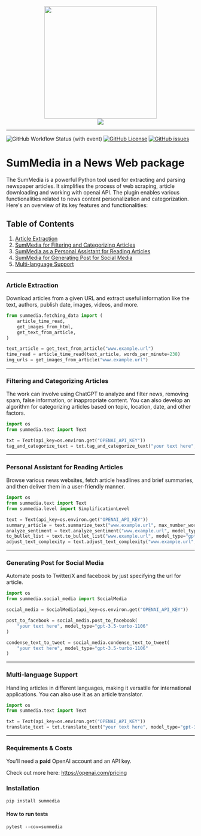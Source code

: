 <div align="center">
<img src="https://github.com/Sebastvin/engineer-demo/assets/34211633/a7327ebd-8489-4c8d-a58b-8936967bf639" height="300" width="300">
<br>
<img src="https://github.com/Sebastvin/engineer-demo/assets/34211633/01e65a79-69e8-4c58-bccb-ab9939ecf442">
</div>

<hr>


![GitHub Workflow Status (with event)](https://img.shields.io/github/actions/workflow/status/Sebastvin/summedia/test.yml)
[![GitHub License](https://img.shields.io/github/license/Sebastvin/summedia)](https://github.com/Sebastvin/summedia)
[![GitHub issues](https://img.shields.io/github/issues/Sebastvin/summedia)](https://github.com/Sebastvin/summedia/issues)


# SumMedia in a News Web package

The SumMedia is a powerful Python tool used for extracting and parsing newspaper articles. It simplifies the process of web scraping, article downloading and working with openai API. The plugin enables various functionalities related to news content personalization and categorization. Here's an overview of its key features and functionalities:

## Table of Contents
1. [Article Extraction](#article-extraction)
2. [SumMedia for Filtering and Categorizing Articles](#summedia-for-filtering-and-categorizing-articles)
3. [SumMedia as a Personal Assistant for Reading Articles](#summedia-as-a-personal-assistant-for-reading-articles)
4. [SumMedia for Generating Post for Social Media](#summedia-for-generating-post-for-social-media)
5. [Multi-language Support](#multi-language-support)


---

### Article Extraction
Download articles from a given URL and extract useful information like the text, authors, publish date, images, videos, and more.

```python
from summedia.fetching_data import (
    article_time_read,
    get_images_from_html,
    get_text_from_article,
)

text_article = get_text_from_article("www.example.url")
time_read = article_time_read(text_article, words_per_minute=238)
img_urls = get_images_from_article("www.example.url")
```
---

### Filtering and Categorizing Articles
The work can involve using ChatGPT to analyze and filter news, removing spam, false information, or inappropriate content. You can also develop an algorithm for categorizing articles based on topic, location, date, and other factors.

```python
import os
from summedia.text import Text

txt = Text(api_key=os.environ.get("OPENAI_API_KEY"))
tag_and_categorize_text = txt.tag_and_categorize_text("your text here", model_type="gpt-3.5-turbo-1106")
```
---

### Personal Assistant for Reading Articles
Browse various news websites, fetch article headlines and brief summaries, and then deliver them in a user-friendly manner.

```python
import os
from summedia.text import Text
from summedia.level import SimplificationLevel

text = Text(api_key=os.environ.get("OPENAI_API_KEY"))
summary_article = text.summarize_text("www.example.url", max_number_words=150, model_type="gpt-3.5-turbo-1106")
analyze_sentiment = text.analyze_sentiment("www.example.url", model_type="gpt-3.5-turbo-1106")
to_bullet_list = text.to_bullet_list("www.example.url", model_type="gpt-3.5-turbo-1106")
adjust_text_complexity = text.adjust_text_complexity("www.example.url", level = SimplificationLevel.STUDENT, model_type="gpt-3.5-turbo-1106")
```
---

### Generating Post for Social Media
Automate posts to Twitter/X and facebook by just specifying the url for article. 

```python
import os
from summedia.social_media import SocialMedia

social_media = SocialMedia(api_key=os.environ.get("OPENAI_API_KEY"))

post_to_facebook = social_media.post_to_facebook(
    "your text here", model_type="gpt-3.5-turbo-1106"
)

condense_text_to_tweet = social_media.condense_text_to_tweet(
    "your text here", model_type="gpt-3.5-turbo-1106"
)
```
---

### Multi-language Support
Handling articles in different languages, making it versatile for international applications. You can also use it as an article translator.

```python
import os
from summedia.text import Text

txt = Text(api_key=os.environ.get("OPENAI_API_KEY"))
translate_text = txt.translate_text("your text here", model_type="gpt-3.5-turbo-1106", language_to_translate="en")
```

---

### Requirements & Costs
You'll need a <b>paid</b> OpenAI account and an API key.

Check out more here:
https://openai.com/pricing

### Installation
```
pip install summedia
```


#### How to run tests
```
pytest --cov=summedia
```
